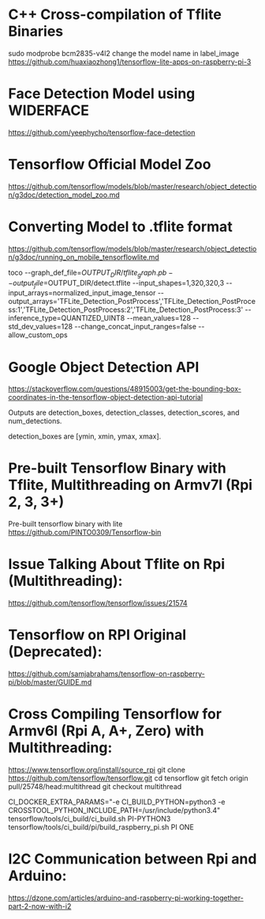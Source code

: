 # C++ Cross-compilation of Tflite Binaries
sudo modprobe bcm2835-v4l2
change the model name in label_image
https://github.com/huaxiaozhong1/tensorflow-lite-apps-on-raspberry-pi-3

# Face Detection Model using WIDERFACE
https://github.com/yeephycho/tensorflow-face-detection

# Tensorflow Official Model Zoo
https://github.com/tensorflow/models/blob/master/research/object_detection/g3doc/detection_model_zoo.md

# Converting Model to .tflite format
https://github.com/tensorflow/models/blob/master/research/object_detection/g3doc/running_on_mobile_tensorflowlite.md

toco --graph_def_file=$OUTPUT_DIR/tflite_graph.pb --output_file=$OUTPUT_DIR/detect.tflite --input_shapes=1,320,320,3 --input_arrays=normalized_input_image_tensor --output_arrays='TFLite_Detection_PostProcess','TFLite_Detection_PostProcess:1','TFLite_Detection_PostProcess:2','TFLite_Detection_PostProcess:3' --inference_type=QUANTIZED_UINT8 --mean_values=128 --std_dev_values=128 --change_concat_input_ranges=false --allow_custom_ops

# Google Object Detection API
https://stackoverflow.com/questions/48915003/get-the-bounding-box-coordinates-in-the-tensorflow-object-detection-api-tutorial

Outputs are detection_boxes, detection_classes, detection_scores, and num_detections.

detection_boxes are [ymin, xmin, ymax, xmax].

# Pre-built Tensorflow Binary with Tflite, Multithreading on Armv7l (Rpi 2, 3, 3+)
Pre-built tensorflow binary with lite
https://github.com/PINTO0309/Tensorflow-bin

# Issue Talking About Tflite on Rpi (Multithreading):
https://github.com/tensorflow/tensorflow/issues/21574

# Tensorflow on RPI Original (Deprecated):
https://github.com/samjabrahams/tensorflow-on-raspberry-pi/blob/master/GUIDE.md

# Cross Compiling Tensorflow for Armv6l (Rpi A, A+, Zero) with Multithreading:
https://www.tensorflow.org/install/source_rpi
git clone https://github.com/tensorflow/tensorflow.git
cd tensorflow
git fetch origin pull/25748/head:multithread
git checkout multithread

CI_DOCKER_EXTRA_PARAMS="-e CI_BUILD_PYTHON=python3 -e CROSSTOOL_PYTHON_INCLUDE_PATH=/usr/include/python3.4" \
    tensorflow/tools/ci_build/ci_build.sh PI-PYTHON3 \
    tensorflow/tools/ci_build/pi/build_raspberry_pi.sh PI ONE

# I2C Communication between Rpi and Arduino:
https://dzone.com/articles/arduino-and-raspberry-pi-working-together-part-2-now-with-i2